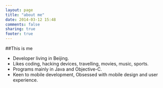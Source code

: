 ```yaml
---
layout: page
title: "about me"
date: 2014-03-12 15:48
comments: false
sharing: true
footer: true
---
```


##This is me
* Developer living in Beijing.
* Likes coding, hacking devices, travelling, movies, music, sports.
* Programs mainly in Java and Objective-C.
* Keen to mobile development, Obsessed with mobile design and user experience.